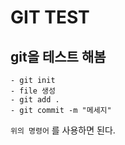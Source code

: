 # GIT TEST

## git을 테스트 해봄

    - git init
    - file 생성
    - git add .
    - git commit -m "메세지"
`위의 명령어` 를 사용하면 된다.
